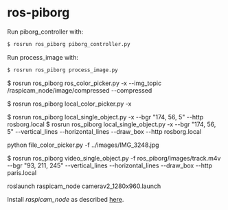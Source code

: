 # ros-piborg 

Run piborg_controller with:
```bash
$ rosrun ros_piborg piborg_controller.py
```

Run process_image with:
```bash
$ rosrun ros_piborg process_image.py
```

$ rosrun ros_piborg ros_color_picker.py -x --img_topic /raspicam_node/image/compressed --compressed 

$ rosrun ros_piborg local_color_picker.py -x 

$ rosrun ros_piborg local_single_object.py -x --bgr "174, 56, 5" --http rosborg.local
$ rosrun ros_piborg local_single_object.py -x --bgr "174, 56, 5" --vertical_lines --horizontal_lines --draw_box --http rosborg.local

python file_color_picker.py -f ../images/IMG_3248.jpg

$ rosrun ros_piborg video_single_object.py -f ros_piborg/images/track.m4v --bgr "93, 211, 245" --vertical_lines --horizontal_lines --draw_box --http paris.local


roslaunch raspicam_node camerav2_1280x960.launch

Install *raspicam_node* as described [here](https://github.com/UbiquityRobotics/raspicam_node).